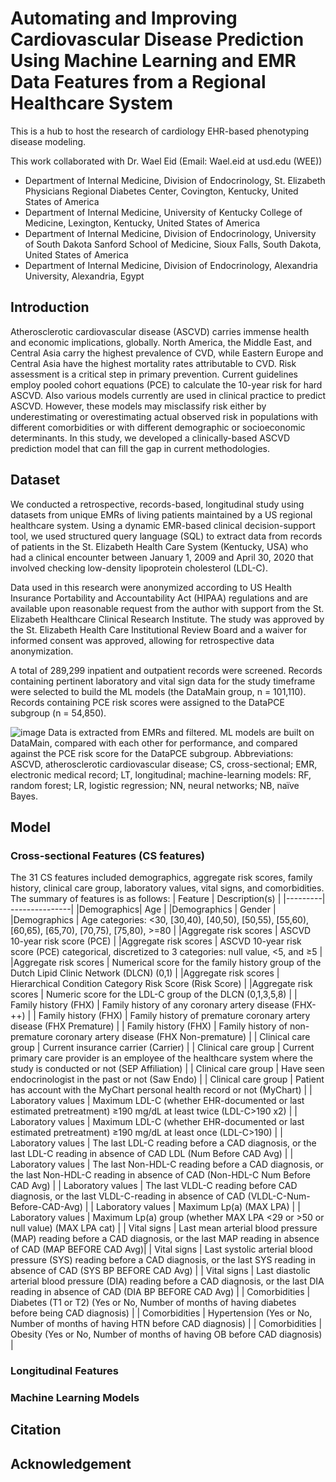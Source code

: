 # Automating and Improving Cardiovascular Disease Prediction Using Machine Learning and EMR Data Features from a Regional Healthcare System
This is a hub to host the research of cardiology EHR-based phenotyping disease modeling. 

This work collaborated with Dr. Wael Eid (Email: Wael.eid at usd.edu (WEE))
- Department of Internal Medicine, Division of Endocrinology, St. Elizabeth Physicians Regional Diabetes Center, Covington, Kentucky, United States of America 
- Department of Internal Medicine, University of Kentucky College of Medicine, Lexington, Kentucky, United States of America
- Department of Internal Medicine, Division of Endocrinology, University of South Dakota Sanford School of Medicine, Sioux Falls, South Dakota, United States of America
- Department of Internal Medicine, Division of Endocrinology, Alexandria University, Alexandria, Egypt

## Introduction

Atherosclerotic cardiovascular disease (ASCVD) carries immense health and economic implications, globally.  North America, the Middle East, and Central Asia carry the highest prevalence of CVD, while Eastern Europe and Central Asia have the highest mortality rates attributable to CVD. Risk assessment is a critical step in primary prevention. Current guidelines employ pooled cohort equations (PCE) to calculate the 10-year risk for hard ASCVD. Also various models currently are used in clinical practice to predict ASCVD. However, these models may misclassify risk either by underestimating or overestimating actual observed risk in populations with different comorbidities or with different demographic or socioeconomic determinants. In this study, we developed a clinically-based ASCVD prediction model that can fill the gap in current methodologies.

## Dataset 

We conducted a retrospective, records-based, longitudinal study using datasets from unique EMRs of living patients maintained by a US regional healthcare system. Using a dynamic EMR-based clinical decision-support tool, we used structured query language (SQL) to extract data from records of patients in the St. Elizabeth Health Care System (Kentucky, USA) who had a clinical encounter between January 1, 2009 and April 30, 2020 that involved checking low-density lipoprotein cholesterol (LDL-C). 

Data used in this research were anonymized according to US Health Insurance Portability and Accountability Act (HIPAA) regulations and are available upon reasonable request from the author with support from the St. Elizabeth Healthcare Clinical Research Institute. The study was approved by the St. Elizabeth Health Care Institutional Review Board and a waiver for informed consent was approved, allowing for retrospective data anonymization.

A total of 289,299 inpatient and outpatient records were screened. Records containing pertinent laboratory and vital sign data for the study timeframe were selected to build the ML models (the DataMain group, n = 101,110). Records containing PCE risk scores were assigned to the DataPCE subgroup (n = 54,850). 

![image](https://user-images.githubusercontent.com/98625360/164759975-55aa53c5-09d7-468a-bd49-c915a174c12c.png)
Data is extracted from EMRs and filtered. ML models are built on DataMain, compared with each other for performance, and compared against the PCE risk score for the DataPCE subgroup. Abbreviations: ASCVD, atherosclerotic cardiovascular disease; CS, cross-sectional; EMR, electronic medical record; LT, longitudinal; machine-learning models: RF, random forest; LR, logistic regression; NN, neural networks; NB, naïve Bayes.

## Model

### Cross-sectional Features (CS features)
The 31 CS features included demographics, aggregate risk scores, family history, clinical care group, laboratory values, vital signs, and comorbidities.
The summary of features is as follows:
| Feature |	Description(s) |
|---------| ---------------|
|Demographics|	Age |
|Demographics	| Gender  | 
|Demographics	| Age categories: <30, [30,40), [40,50), [50,55), [55,60), [60,65), [65,70), [70,75), [75,80), >=80 |
|Aggregate risk scores | ASCVD 10-year risk score (PCE) |
|Aggregate risk scores | 	ASCVD 10-year risk score (PCE) categorical, discretized to 3 categories: null value, <5, and ≥5 |
|Aggregate risk scores | 	Numerical score for the family history group of the Dutch Lipid Clinic Network (DLCN)  (0,1) |
|Aggregate risk scores | 	Hierarchical Condition Category Risk Score (Risk Score) |
|Aggregate risk scores | 	Numeric score for the LDL-C group of the DLCN (0,1,3,5,8) |
| Family history (FHX)	|	Family history of any coronary artery disease (FHX-++) |
| Family history (FHX)	|	Family history of premature coronary artery disease (FHX Premature) |
| Family history (FHX)	|	Family history of non-premature coronary artery disease (FHX Non-premature) |
| Clinical care group	|	Current insurance carrier (Carrier) |
| Clinical care group	| Current primary care provider is an employee of the healthcare system where the study is conducted or not (SEP Affiliation) |
| Clinical care group	| 	Have seen endocrinologist in the past or not (Saw Endo) |
| Clinical care group	| 	Patient has account with the MyChart personal health record or not (MyChart) |
| Laboratory values	|	Maximum LDL-C (whether EHR-documented or last estimated pretreatment) ≥190 mg/dL at least twice (LDL-C>190 x2) |
| Laboratory values	|	Maximum LDL-C (whether EHR-documented or last estimated pretreatment) ≥190 mg/dL at least once (LDL-C>190) |
| Laboratory values	|	The last LDL-C reading before a CAD diagnosis, or the last LDL-C reading in absence of CAD LDL (Num Before CAD Avg) | 
| Laboratory values	|	The last Non-HDL-C reading before a CAD diagnosis, or the last Non-HDL-C reading in absence of CAD (Non-HDL-C Num Before CAD Avg) | 
| Laboratory values	|	The last VLDL-C reading before CAD diagnosis, or the last VLDL-C-reading in absence of CAD (VLDL-C-Num-Before-CAD-Avg) |
| Laboratory values	|	Maximum Lp(a) (MAX LPA) |
| Laboratory values	|	Maximum Lp(a) group (whether MAX LPA <29 or >50 or null value) (MAX LPA cat) |
| Vital signs	|	Last mean arterial blood pressure (MAP) reading before a CAD diagnosis, or the last MAP reading in absence of CAD (MAP BEFORE CAD Avg)|
| Vital signs	|	Last systolic arterial blood pressure (SYS) reading before a CAD diagnosis, or the last SYS reading in absence of CAD (SYS BP BEFORE CAD Avg) |
| Vital signs	|	Last diastolic arterial blood pressure (DIA) reading before a CAD diagnosis, or the last DIA reading in absence of CAD (DIA BP BEFORE CAD Avg) |
| Comorbidities	|	Diabetes (T1 or T2) (Yes or No, Number of months of having diabetes before being CAD diagnosis) |
| Comorbidities	|	Hypertension (Yes or No, Number of months of having HTN before CAD diagnosis) |
| Comorbidities	|	Obesity (Yes or No, Number of months of having OB before CAD diagnosis) |


### Longitudinal Features

### Machine Learning Models

## Citation

## Acknowledgement



